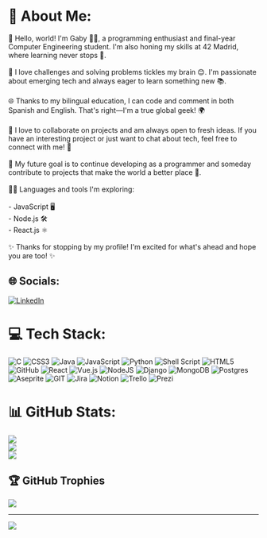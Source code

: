 # 💫 About Me:
👋 Hello, world! I'm Gaby 👩‍💻, a programming enthusiast and final-year Computer Engineering student. I'm also honing my skills at 42 Madrid, where learning never stops 🚀.<br><br>🌈 I love challenges and solving problems tickles my brain 😊. I'm passionate about emerging tech and always eager to learn something new 📚.<br><br>🌐 Thanks to my bilingual education, I can code and comment in both Spanish and English. That's right—I'm a true global geek! 🌍<br><br>🤝 I love to collaborate on projects and am always open to fresh ideas. If you have an interesting project or just want to chat about tech, feel free to connect with me! 💌<br><br>🔮 My future goal is to continue developing as a programmer and someday contribute to projects that make the world a better place 🌟.<br><br>👩‍💻 Languages and tools I'm exploring:<br><br>- JavaScript 🖥️<br>- Node.js 🛠️<br>- React.js ⚛️<br><br>✨ Thanks for stopping by my profile! I'm excited for what's ahead and hope you are too! ✨


## 🌐 Socials:
[![LinkedIn](https://img.shields.io/badge/LinkedIn-%230077B5.svg?logo=linkedin&logoColor=white)](https://www.linkedin.com/in/gabriela-trabajo-de-rada/) 

# 💻 Tech Stack:
![C](https://img.shields.io/badge/c-%2300599C.svg?style=for-the-badge&logo=c&logoColor=white) ![CSS3](https://img.shields.io/badge/css3-%231572B6.svg?style=for-the-badge&logo=css3&logoColor=white) ![Java](https://img.shields.io/badge/java-%23ED8B00.svg?style=for-the-badge&logo=java&logoColor=white) ![JavaScript](https://img.shields.io/badge/javascript-%23323330.svg?style=for-the-badge&logo=javascript&logoColor=%23F7DF1E) ![Python](https://img.shields.io/badge/python-3670A0?style=for-the-badge&logo=python&logoColor=ffdd54) ![Shell Script](https://img.shields.io/badge/shell_script-%23121011.svg?style=for-the-badge&logo=gnu-bash&logoColor=white) ![HTML5](https://img.shields.io/badge/html5-%23E34F26.svg?style=for-the-badge&logo=html5&logoColor=white) ![GitHub](https://img.shields.io/badge/GitHub-%23121011.svg?style=for-the-badge&logo=github&logoColor=white) ![React](https://img.shields.io/badge/react-%2320232a.svg?style=for-the-badge&logo=react&logoColor=%2361DAFB) ![Vue.js](https://img.shields.io/badge/vuejs-%2335495e.svg?style=for-the-badge&logo=vuedotjs&logoColor=%234FC08D) ![NodeJS](https://img.shields.io/badge/node.js-6DA55F?style=for-the-badge&logo=node.js&logoColor=white) ![Django](https://img.shields.io/badge/django-%23092E20.svg?style=for-the-badge&logo=django&logoColor=white) ![MongoDB](https://img.shields.io/badge/MongoDB-%234ea94b.svg?style=for-the-badge&logo=mongodb&logoColor=white) ![Postgres](https://img.shields.io/badge/postgres-%23316192.svg?style=for-the-badge&logo=postgresql&logoColor=white) ![Aseprite](https://img.shields.io/badge/Aseprite-FFFFFF?style=for-the-badge&logo=Aseprite&logoColor=#7D929E) ![GIT](https://img.shields.io/badge/Git-fc6d26?style=for-the-badge&logo=git&logoColor=white) ![Jira](https://img.shields.io/badge/jira-%230A0FFF.svg?style=for-the-badge&logo=jira&logoColor=white) ![Notion](https://img.shields.io/badge/Notion-%23000000.svg?style=for-the-badge&logo=notion&logoColor=white) ![Trello](https://img.shields.io/badge/Trello-%23026AA7.svg?style=for-the-badge&logo=Trello&logoColor=white) ![Prezi](https://img.shields.io/badge/Prezi-%23000000.svg?style=for-the-badge&logo=Prezi&logoColor=white)
# 📊 GitHub Stats:
![](https://github-readme-stats.vercel.app/api?username=GabyOnGit&theme=nightowl&hide_border=false&include_all_commits=false&count_private=false)<br/>
![](https://github-readme-streak-stats.herokuapp.com/?user=GabyOnGit&theme=nightowl&hide_border=false)<br/>
![](https://github-readme-stats.vercel.app/api/top-langs/?username=GabyOnGit&theme=nightowl&hide_border=false&include_all_commits=false&count_private=false&layout=compact)

## 🏆 GitHub Trophies
![](https://github-profile-trophy.vercel.app/?username=GabyOnGit&theme=discord&no-frame=true&no-bg=true&margin-w=4)

---
[![](https://visitcount.itsvg.in/api?id=GabyOnGit&icon=5&color=6)](https://visitcount.itsvg.in)

<!-- Proudly created with GPRM ( https://gprm.itsvg.in ) -->
